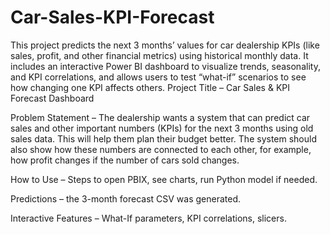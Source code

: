 # Car-Sales-KPI-Forecast
This project predicts the next 3 months’ values for car dealership KPIs (like sales, profit, and other financial metrics) using historical monthly data. It includes an interactive Power BI dashboard to visualize trends, seasonality, and KPI correlations, and allows users to test “what-if” scenarios to see how changing one KPI affects others.
Project Title – Car Sales & KPI Forecast Dashboard

Problem Statement – The dealership wants a system that can predict car sales and other important numbers (KPIs) for the next 3 months using old sales data. This will help them plan their budget better. The system should also show how these numbers are connected to each other, for example, how profit changes if the number of cars sold changes.

How to Use – Steps to open PBIX, see charts, run Python model if needed.

Predictions – the 3-month forecast CSV was generated.

Interactive Features – What-If parameters, KPI correlations, slicers.

